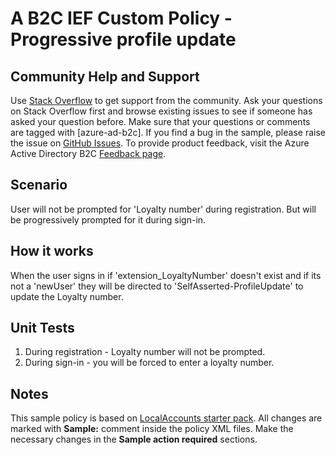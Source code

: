 # A B2C IEF Custom Policy - Progressive profile update

## Community Help and Support
Use [Stack Overflow](https://stackoverflow.com/questions/tagged/azure-ad-b2c) to get support from the community. Ask your questions on Stack Overflow first and browse existing issues to see if someone has asked your question before. Make sure that your questions or comments are tagged with [azure-ad-b2c].
If you find a bug in the sample, please raise the issue on [GitHub Issues](https://github.com/azure-ad-b2c/samples/issues).
To provide product feedback, visit the Azure Active Directory B2C [Feedback page](https://feedback.azure.com/forums/169401-azure-active-directory?category_id=160596).

## Scenario
User will not be prompted for 'Loyalty number' during registration. But will be progressively prompted for it during sign-in.

## How it works

When the user signs in if 'extension_LoyaltyNumber' doesn't exist and if its not a 'newUser' they will be directed to 'SelfAsserted-ProfileUpdate' to update the Loyalty number.

## Unit Tests
1. During registration - Loyalty number will not be prompted.
2. During sign-in - you will be forced to enter a loyalty number. 

## Notes
This sample policy is based on [LocalAccounts starter pack](https://github.com/Azure-Samples/active-directory-b2c-custom-policy-starterpack/tree/master/LocalAccounts). All changes are marked with **Sample:** comment inside the policy XML files. Make the necessary changes in the **Sample action required** sections.
